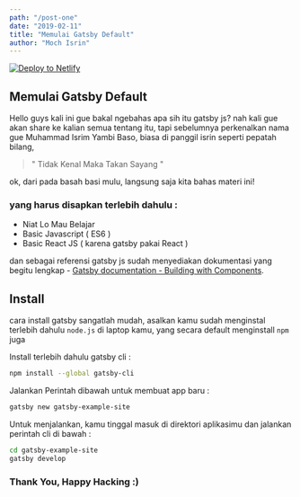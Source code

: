 ```yaml
---
path: "/post-one"
date: "2019-02-11"
title: "Memulai Gatsby Default"
author: "Moch Isrin"
---
```


[![Deploy to Netlify](https://cdn-images-1.medium.com/max/1000/1*G9aVAI3aezHLw_JsiCfB1Q.jpeg)](https://gatsbyjs.org)
## Memulai Gatsby Default
Hello guys kali ini gue bakal ngebahas apa sih itu gatsby js? nah kali gue akan share ke kalian semua tentang itu, tapi sebelumnya perkenalkan nama gue Muhammad Isrim Yambi Baso, biasa di panggil isrin seperti pepatah bilang,
>" Tidak Kenal Maka Takan Sayang "

ok, dari pada basah basi mulu, langsung saja kita bahas materi ini!

### yang harus disapkan terlebih dahulu :
* Niat Lo Mau Belajar
* Basic Javascript ( ES6 )
* Basic React JS ( karena gatsby pakai React )

dan sebagai referensi gatsby js sudah menyediakan dokumentasi yang begitu lengkap - [Gatsby documentation - Building with Components](https://www.gatsbyjs.org/docs/building-with-components/).

## Install
cara install gatsby sangatlah mudah, asalkan kamu sudah menginstal terlebih dahulu `node.js` di laptop kamu, yang secara default menginstall `npm` juga

Install terlebih dahulu gatsby cli :
```sh
npm install --global gatsby-cli
```

Jalankan Perintah dibawah untuk membuat app baru :
```sh
gatsby new gatsby-example-site
```

Untuk menjalankan, kamu tinggal masuk di direktori aplikasimu dan jalankan perintah cli di bawah :
```sh
cd gatsby-example-site
gatsby develop
```

### Thank You, Happy Hacking :)